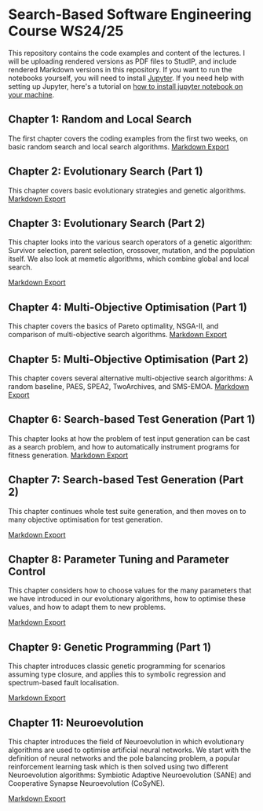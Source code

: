 # Search-Based Software Engineering Course WS24/25


This repository contains the code examples and content of the lectures. I
will be uploading rendered versions as PDF files to StudIP, and include
rendered Markdown versions in this repository. If you want to run the
notebooks yourself, you will need to install [Jupyter](https://jupyter.org/install).
If you need help with setting up Jupyter, here's a tutorial on [how to install jupyter notebook on your machine](https://www.dataquest.io/blog/jupyter-notebook-tutorial/).


## Chapter 1: Random and Local Search

The first chapter covers the coding examples from the first two weeks, on basic random search and local search algorithms.
[Markdown Export](rendered/Random%20and%20Local%20Search.md)


## Chapter 2: Evolutionary Search (Part 1)

This chapter covers basic evolutionary strategies and genetic algorithms.
[Markdown Export](rendered/Evolutionary%20Search%20-%20Part%201.md)


## Chapter 3: Evolutionary Search (Part 2)

This chapter looks into the various search operators of a genetic algorithm:
Survivor selection, parent selection, crossover, mutation, and the
population itself. We also look at memetic algorithms, which combine
global and local search.

[Markdown Export](rendered/Evolutionary%20Search%20-%20Part%202.md)


## Chapter 4: Multi-Objective Optimisation (Part 1)

This chapter covers the basics of Pareto optimality, NSGA-II, and comparison
of multi-objective search algorithms.
[Markdown Export](rendered/Multi-Objective%20Optimisation%20-%20Part%201.md)


## Chapter 5: Multi-Objective Optimisation (Part 2)

This chapter covers several alternative multi-objective search algorithms:
A random baseline, PAES, SPEA2, TwoArchives, and SMS-EMOA.
[Markdown Export](rendered/Multi-Objective%20Optimisation%20-%20Part%202.md)


## Chapter 6: Search-based Test Generation (Part 1)

This chapter looks at how the problem of test input generation can be cast
as a search problem, and how to automatically instrument programs for
fitness generation.
[Markdown Export](rendered/Search-Based%20Test%20Generation%20-%20Part%201.md)


## Chapter 7: Search-based Test Generation (Part 2)

This chapter continues whole test suite generation, and then moves on to
many objective optimisation for test generation.

[Markdown Export](rendered/Search-Based%20Test%20Generation%20-%20Part%202.md)


## Chapter 8: Parameter Tuning and Parameter Control

This chapter considers how to choose values for the many parameters that we
have introduced in our evolutionary algorithms, how to optimise these
values, and how to adapt them to new problems.

[Markdown Export](rendered/Parameter%20Control%20and%20Adaptation.md)


## Chapter 9: Genetic Programming (Part 1)

This chapter introduces classic genetic programming for scenarios assuming
type closure, and applies this to symbolic regression and spectrum-based
fault localisation. 

[Markdown Export](rendered/Genetic%20Programming%20-%20Part%201.md)

## Chapter 11: Neuroevolution

This chapter introduces the field of Neuroevolution in which evolutionary algorithms are used to optimise artificial
neural networks. We start with the definition of neural networks and the pole balancing problem, a popular reinforcement
learning task which is then solved using two different Neuroevolution algorithms: Symbiotic Adaptive
Neuroevolution (SANE) and Cooperative Synapse Neuroevolution (CoSyNE).

[Markdown Export](rendered/Neuroevolution.md)

